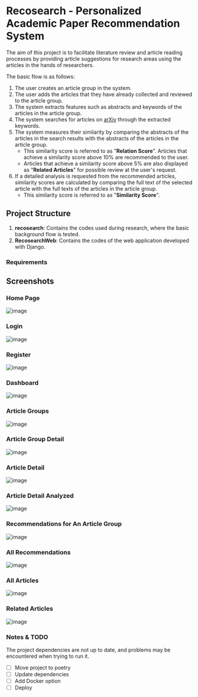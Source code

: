 # Recosearch - Personalized Academic Paper Recommendation System
The aim of this project is to facilitate literature review and article reading processes by providing article suggestions for research areas using the articles in the hands of researchers.

The basic flow is as follows:
1. The user creates an article group in the system.
2. The user adds the articles that they have already collected and reviewed to the article group.
3. The system extracts features such as abstracts and keywords of the articles in the article group.
4. The system searches for articles on [arXiv](https://arxiv.org/) through the extracted keywords.
5. The system measures their similarity by comparing the abstracts of the articles in the search results with the abstracts of the articles in the article group.
    - This similarity score is referred to as "**Relation Score**". Articles that achieve a similarity score above 10% are recommended to the user.
    - Articles that achieve a similarity score above 5% are also displayed as "**Related Articles**" for possible review at the user's request.
6. If a detailed analysis is requested from the recommended articles, similarity scores are calculated by comparing the full text of the selected article with the full texts of the articles in the article group.
    - This similarity score is referred to as "**Similarity Score**".

## Project Structure

1. **recosearch**: Contains the codes used during research, where the basic background flow is tested.
2. **RecosearchWeb**: Contains the codes of the web application developed with Django.


### Requirements

## Screenshots

### Home Page

![image](images/image-044.jpg)

### Login

![image](images/image-045.png)

### Register

![image](images/image-046.jpg)

### Dashboard

![image](images/image-047.png)

### Article Groups

![image](images/image-048.png)

### Article Group Detail

![image](images/image-049.png)

### Article Detail

![image](images/image-050.jpg)

### Article Detail Analyzed

![image](images/image-053.png)

### Recommendations for An Article Group

![image](images/image-051.png)

### All Recommendations

![image](images/image-052.png)

### All Articles

![image](images/image-055.png)

### Related Articles

![image](images/image-056.jpg)


### Notes & TODO
The project dependencies are not up to date, and problems may be encountered when trying to run it.

- [ ] Move project to poetry
- [ ] Update dependencies
- [ ] Add Docker option
- [ ] Deploy